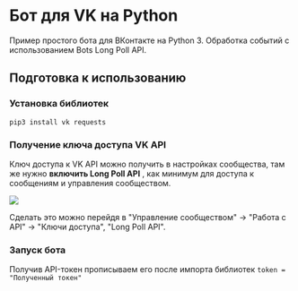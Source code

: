 <h1> Бот для VK на Python</h1>
Пример простого бота для ВКонтакте на Python 3. Обработка событий с использованием Bots Long Poll API.

<h2>Подготовка к использованию</h2>

<h3>Установка библиотек</h3>
<p><code>pip3 install vk requests</code></p>
<h3>Получение ключа доступа VK API</h3>
<p>
Ключ доступа к VK API можно получить в настройках сообщества, там же нужно 
<strong> включить Long Poll API</strong> 
, как минимум для доступа к сообщениям и управления сообществом.
<a>
<p>
<img src="https://camo.githubusercontent.com/5fd4079a1c460e12491a906e9710e89ed3b45642/68747470733a2f2f692e696d6775722e636f6d2f306f75785737422e706e67">
</p>
</a>
</p>
<p>
Сделать это можно перейдя в "Управление сообществом" -> "Работа с API" -> "Ключи доступа", "Long Poll API".
<p>

<h3> Запуск бота</h3>
<p>Получив API-токен прописываем его после импорта библиотек
<code>token = "Полученный токен"</code>
</p>
